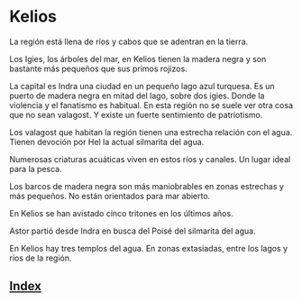 # Kelios

La región está llena de ríos y cabos que se adentran en la tierra.

Los Igies, los árboles del mar, en Kelios tienen la madera negra y son bastante más pequeños que sus primos rojizos.

La capital es Indra una ciudad en un pequeño lago azul turquesa.  Es un puerto de madera negra en mitad del lago, sobre dos igies. Donde la violencia y el fanatismo es habitual. En esta región no se suele ver otra cosa que no sean valagost. Y existe un fuerte sentimiento de patriotismo.

Los valagost que habitan la región tienen una estrecha relación con el agua. Tienen devoción por Hel la actual silmarita del agua.

Numerosas criaturas acuáticas viven en estos ríos y canales. Un lugar ideal para la pesca.

Los barcos de madera negra son más maniobrables en zonas estrechas y más pequeños. No están orientados para mar abierto.

En Kelios se han avistado cinco tritones en los últimos años.

Astor partió desde Indra en busca del Poisé del silmarita del agua.

En Kelios hay tres templos del agua. En zonas extasiadas, entre los lagos y ríos de la región.

## [Index](./README.md)